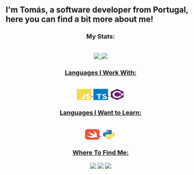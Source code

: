 ## I'm Tomás, a software developer from Portugal, here you can find a bit more about me!
<div align="center">
  <h3>My Stats:</h3>
  <br>
  <a href="https://github.com/tomasvsantos">
  <img height="180em" src="https://github-readme-stats.vercel.app/api?username=tomasvsantos&show_icons=true&theme=nord&include_all_commits=true&count_private=true&hide_border=true"/>
    <img height="180em" src="https://github-readme-stats.vercel.app/api/top-langs/?layout=compact&username=tomasvsantos&show_icons=true&theme=nord&include_all_commits=true&count_private=true&hide_border=true"/>
<br>
    <h3>Languages I Work With:</h3>
<div style="display: inline_block"><br>
  <img align="center" alt="Js" height="30" width="40" src="https://raw.githubusercontent.com/devicons/devicon/master/icons/javascript/javascript-plain.svg">
  <img align="center" alt="Js" height="30" width="40" src="https://raw.githubusercontent.com/devicons/devicon/master/icons/typescript/typescript-plain.svg">
  <img align="center" alt="Js" height="30" width="40" src="https://raw.githubusercontent.com/devicons/devicon/master/icons/csharp/csharp-plain.svg">
  
</div>
    
  <h3>Languages I Want to Learn:</h3>
<div style="display: inline_block"><br>
  <img align="center" alt="Swift" height="30" width="40" src="https://raw.githubusercontent.com/devicons/devicon/master/icons/swift/swift-original.svg">
  <img align="center" alt="Python" height="30" width="40" src="https://raw.githubusercontent.com/devicons/devicon/master/icons/python/python-original.svg">
</div>
  
  <h3>Where To Find Me:</h3>
 
<div> 
  <a href="https://instagram.com/tomas.vsantos" target="_blank"><img src="https://img.shields.io/badge/Instagram-%23E4405F?style=for-the-badge&logo=instagram&logoColor=white" target="_blank"></a>
  <a href="https://twitter.com/TomasVSantos" target="_blank"><img src="https://img.shields.io/badge/Twitter-%231DA1F2.svg?style=for-the-badge&logo=Twitter&logoColor=white" target="_blank"></a>
  <a href="https://open.spotify.com/user/c6pme8pz3ahrigm8yoy5eq1gy?si=20f800c57c5a4e80" target="blank"><img src="https://img.shields.io/badge/Spotify-1ED760?&style=for-the-badge&logo=spotify&logoColor=white" target="_blank"></a>
</div>
    
